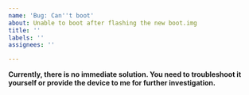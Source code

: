 ```yaml
---
name: 'Bug: Can''t boot'
about: Unable to boot after flashing the new boot.img
title: ''
labels: ''
assignees: ''

---
```


**Currently, there is no immediate solution. You need to troubleshoot it yourself or provide the device to me for further investigation.**
